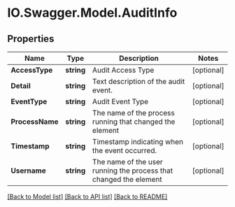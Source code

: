 # IO.Swagger.Model.AuditInfo
## Properties

Name | Type | Description | Notes
------------ | ------------- | ------------- | -------------
**AccessType** | **string** | Audit Access Type | [optional] 
**Detail** | **string** | Text description of the audit event. | [optional] 
**EventType** | **string** | Audit Event Type | [optional] 
**ProcessName** | **string** | The name of the process running that changed the element | [optional] 
**Timestamp** | **string** | Timestamp indicating when the event occurred. | [optional] 
**Username** | **string** | The name of the user running the process that changed the element | [optional] 

[[Back to Model list]](../README.md#documentation-for-models) [[Back to API list]](../README.md#documentation-for-api-endpoints) [[Back to README]](../README.md)

